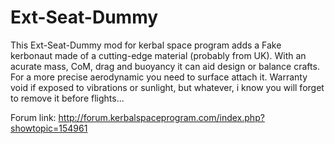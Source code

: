 # Ext-Seat-Dummy

This Ext-Seat-Dummy mod for kerbal space program adds a Fake kerbonaut made of a cutting-edge material (probably from UK). With an acurate mass, CoM, drag and buoyancy it can aid design or balance crafts. For a more precise aerodynamic you need to surface attach it. Warranty void if exposed to vibrations or sunlight, but whatever, i know you will forget to remove it before flights...

Forum link:
http://forum.kerbalspaceprogram.com/index.php?showtopic=154961
